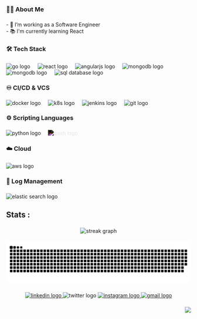 <!-- <h1 align="left">Hey there 👋</h1> -->

###

<h3 align="left">👩‍💻  About Me</h3>

###

<p align="left">- 🔭 I’m working as a Software Engineer<br>- 📚 I'm currently learning React</p>

###

<h3 align="left">🛠 Tech Stack</h3>

###
<div align="left">
  <img src="https://cdn.jsdelivr.net/gh/devicons/devicon/icons/go/go-original-wordmark.svg" height="40" alt="go logo"  />
  <img width="12" />
  <img src="https://cdn.jsdelivr.net/gh/devicons/devicon/icons/react/react-original.svg" height="40" alt="react logo"  />
  <img width="12" />
  <img src="https://cdn.jsdelivr.net/gh/devicons/devicon/icons/angularjs/angularjs-original.svg" height="40" alt="angularjs logo"  />
  <img width="12" />
  <img src="https://cdn.jsdelivr.net/gh/devicons/devicon/icons/mongodb/mongodb-original.svg" height="40" alt="mongodb logo"  />
  <img width="12" />
  <img src="https://cdn.jsdelivr.net/gh/devicons/devicon/icons/redis/redis-original.svg" height="40" alt="mongodb logo"  />
  <img width="12" />
  <img src="https://cdn.jsdelivr.net/gh/devicons/devicon@latest/icons/azuresqldatabase/azuresqldatabase-original.svg" height="40" alt="sql database logo" />
  <img width="12" />
</div>

###

<h3 align="left">♾️ CI/CD & VCS</h3>

###
<div align="left">
  <img src="https://cdn.jsdelivr.net/gh/devicons/devicon/icons/docker/docker-plain-wordmark.svg" height="40" alt="docker logo"  />
  <img width="12" />
  <img src="https://cdn.jsdelivr.net/gh/devicons/devicon/icons/kubernetes/kubernetes-plain-wordmark.svg" height="42" alt="k8s logo"  />
  <img width="12" />
  <img src="https://cdn.jsdelivr.net/gh/devicons/devicon/icons/jenkins/jenkins-original.svg" height="40" alt="jenkins logo"  />
  <img width="12" />
  <img src="https://cdn.jsdelivr.net/gh/devicons/devicon/icons/git/git-original.svg" height="40" alt="git logo"  />
  <img width="12" />
</div>

###

<h3 align="left">⚙️ Scripting Languages</h3>

###
<div align="left">
  <img src="https://cdn.jsdelivr.net/gh/devicons/devicon/icons/python/python-original.svg" height="40" alt="python logo"  />
  <img width="12" />
  <img src="https://cdn.jsdelivr.net/gh/devicons/devicon/icons/bash/bash-original.svg" height="40" alt="bash logo"  style="filter: invert(100%);"/>
  <img width="12" />
</div>

###

<h3 align="left">☁️ Cloud</h3>

###
<div align="left">
  <img src="https://cdn.jsdelivr.net/gh/devicons/devicon/icons/amazonwebservices/amazonwebservices-plain-wordmark.svg" height="40" alt="aws logo"  />
  <img width="12" />
</div>

###

<h3 align="left">📃 Log Management</h3>

###
<div align="left">
  <img src="https://cdn.jsdelivr.net/gh/devicons/devicon/icons/elasticsearch/elasticsearch-original.svg" height="36" alt="elastic search logo" />
  <img width="12" />
</div>

###

<h2 align="left">Stats :</h2>

###
<div align="center">
  <img src="https://streak-stats.demolab.com?user=vedashruta&locale=en&mode=daily&theme=dark&hide_border=false&border_radius=5&order=3" height="220" alt="streak graph"  />
</div>

###

<img src="https://raw.githubusercontent.com/vedashruta/vedashruta/output/snake.svg" alt="Snake animation" />

###
<div align="center">
 <a href="https://www.linkedin.com/in/vedashrutha-ds">
   <img src="https://raw.githubusercontent.com/maurodesouza/profile-readme-generator/master/src/assets/icons/social/linkedin/default.svg" width="52" height="40" alt="linkedin logo"/>
 </a> 
 <a>
    <img src="https://raw.githubusercontent.com/maurodesouza/profile-readme-generator/master/src/assets/icons/social/twitter/default.svg" width="52" height="40" alt="twitter logo"/>
 </a>
 <a href="instagram.com/vedashruta">
   <img src="https://raw.githubusercontent.com/maurodesouza/profile-readme-generator/master/src/assets/icons/social/instagram/default.svg" width="52" height="40" alt="instagram logo"  />
 </a>
 <a href="mailto:vedashrutabhat@gmail.com">
     <img src="https://raw.githubusercontent.com/maurodesouza/profile-readme-generator/master/src/assets/icons/social/gmail/default.svg" width="52" height="40" alt="gmail logo" />
 </a> 
</div>

###
<div align="right">

[![](https://visitcount.itsvg.in/api?id=vedashruta&icon=0&color=0)](https://visitcount.itsvg.in)

</div>

###
